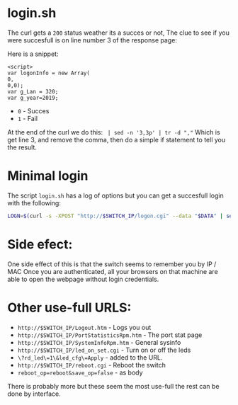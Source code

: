 # login.sh

The curl gets a `200` status weather its a succes or not, The clue to see if you were succesfull
is on line number 3 of the response page:

Here is a snippet:
```
<script>
var logonInfo = new Array(
0,
0,0);
var g_Lan = 320;
var g_year=2019;
```

* `0` - Succes
* `1` - Fail

At the end of the curl we do this:
` | sed -n '3,3p' | tr -d ","`
Which is get line 3, and remove the comma, then do a simple if statement to tell you the result.

# Minimal login
The script `login.sh` has a log of options but you can get a succesfull login with the following:

```bash
LOGN=$(curl -s -XPOST "http://$SWITCH_IP/logon.cgi" --data "$DATA" | sed -n '3,3p' | tr -d ",")
```

# Side efect:
One side effect of this is that the switch seems to remember you by IP / MAC
Once you are authenticated, all your browsers on that machine are able to open the webpage without login credentials.


# Other use-full URLS:

* `http://$SWITCH_IP/Logout.htm` - Logs you out
* `http://$SWITCH_IP/PortStatisticsRpm.htm` - The port stat page
* `http://$SWITCH_IP/SystemInfoRpm.htm` - General sysinfo
* `http://$SWITCH_IP/led_on_set.cgi` - Turn on or off the leds
 * `\?rd_led\=1\&led_cfg\=Apply` -  added to the URL.
* `http://$SWITCH_IP/reboot.cgi` - Reboot the switch
 * `reboot_op=reboot&save_op=false` - as body

There is probably more but these seem the most use-full the rest can be done by interface.
